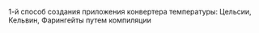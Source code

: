 1-й способ создания приложения конвертера температуры: Цельсии, Кельвин, Фарингейты путем компиляции

